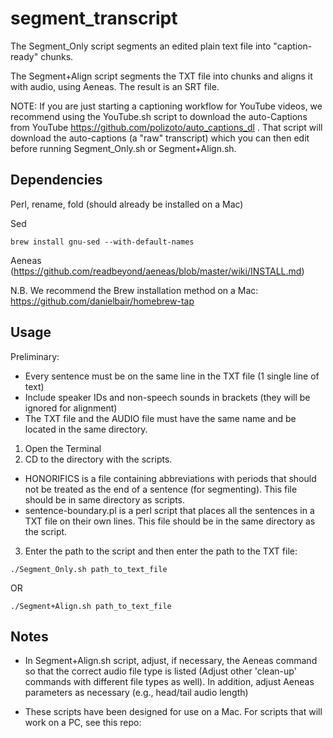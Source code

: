 # segment_transcript
The Segment_Only script segments an edited plain text file into "caption-ready" chunks. 

The Segment+Align script segments the TXT file into chunks and aligns it with audio, using Aeneas. The result is an SRT file.

NOTE: If you are just starting a captioning workflow for YouTube videos, we recommend using the YouTube.sh script to download the auto-Captions from YouTube https://github.com/polizoto/auto_captions_dl . That script will download the auto-captions (a "raw" transcript) which you can then edit before running Segment_Only.sh or Segment+Align.sh.

## Dependencies

Perl, rename, fold (should already be installed on a Mac)

Sed

`brew install gnu-sed --with-default-names`

Aeneas (https://github.com/readbeyond/aeneas/blob/master/wiki/INSTALL.md)

N.B. We recommend the Brew installation method on a Mac: https://github.com/danielbair/homebrew-tap

## Usage

Preliminary:
* Every sentence must be on the same line in the TXT file (1 single line of text)
* Include speaker IDs and non-speech sounds in brackets (they will be ignored for alignment)
* The TXT file and the AUDIO file must have the same name and be located in the same directory.
1. Open the Terminal
2. CD to the directory with the scripts.
- HONORIFICS is a file containing abbreviations with periods that should not be treated as the end of a sentence (for segmenting). This file should be in same directory as scripts. 
- sentence-boundary.pl is a perl script that places all the sentences in a TXT file on their own lines. This file should be in the same directory as the script.
3. Enter the path to the script and then enter the path to the TXT file:

`./Segment_Only.sh path_to_text_file`

OR

`./Segment+Align.sh path_to_text_file`

## Notes
- In Segment+Align.sh script, adjust, if necessary, the Aeneas command so that the correct audio file type is listed (Adjust other 'clean-up' commands with different file types as well). In addition, adjust Aeneas parameters as necessary (e.g., head/tail audio length)

- These scripts have been designed for use on a Mac. For scripts that will work on a PC, see this repo:
